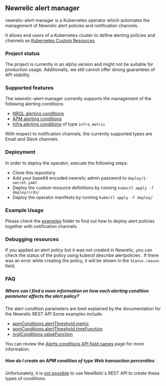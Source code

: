 ## Newrelic alert manager

newrelic-alert-manager is a Kubernetes operator which automates the management of 
Newrelic alert policies and notification channels.

It allows end users of a Kubernetes cluster to define alerting policies and channels as [Kubernetes Custom Resources](https://kubernetes.io/docs/concepts/extend-kubernetes/api-extension/custom-resources/)

### Project status
The project is currently in an alpha version and might not be suitable for production usage.
Additionally, we still cannot offer strong guarantees of API stability. 

### Supported features
The newrelic-alert-manager currently supports the management of the following alerting conditions
* [NRQL alerting conditions](https://docs.newrelic.com/docs/alerts/new-relic-alerts/defining-conditions/create-alert-conditions-nrql-queries)
* [APM alerting conditions](https://docs.newrelic.com/docs/alerts/new-relic-alerts/defining-conditions/create-alert-conditions)
* [Infra alerting conditions](https://docs.newrelic.com/docs/infrastructure/new-relic-infrastructure/infrastructure-alert-conditions/rest-api-calls-new-relic-infrastructure-alerts) of type `infra_metric`

With respect to notification channels, the currently supported types are Email and Slack channels.  

### Deployment
In order to deploy the operator, execute the following steps:

* Clone this repository
* Add your base64 encoded newrelic admin password to `deploy/1-secret.yaml`
* Deploy the custom resource definitions by running
```kubectl apply -f deploy/crds/```
* Deploy the operator manifests by running
```kubectl apply -f deploy/```

### Example Usage
Please check the [examples](https://github.com/fpetkovski/newrelic-alert-manager/tree/master/hack/examples) folder to find out how to deploy alert policies together with notification channels.

### Debugging resources
If you applied an alert policy but it was not created in Newrelic, you can check the 
status of the policy using kubectl describe alertpolicies <policy-name>. If there was an error while creating the policy, it will be shown in the `Status.reason` field.

### FAQ
##### Where can I find a more information on how each alerting condition parameter affects the alert policy?  
The alert condition parameters are best explained by the documentation for the Newrelic REST API
Some examples include:
* [apmConditions.alertThreshold.metric](https://docs.newrelic.com/docs/alerts/rest-api-alerts/new-relic-alerts-rest-api/alerts-conditions-api-field-names#metric)
* [apmConditions.alertThreshold.timeFunction](https://docs.newrelic.com/docs/alerts/rest-api-alerts/new-relic-alerts-rest-api/alerts-conditions-api-field-names#terms_time_function)
* [nrqlConditions.valueFunction](https://docs.newrelic.com/docs/alerts/rest-api-alerts/new-relic-alerts-rest-api/alerts-conditions-api-field-names#user_defined_value_function)

You can review the [Alerts conditions API field names](https://docs.newrelic.com/docs/alerts/rest-api-alerts/new-relic-alerts-rest-api/alerts-conditions-api-field-names) page for more information.

##### How do I create an APM condition of type Web transaction percentiles
Unfortunately, it is [not possible](https://docs.newrelic.com/docs/alerts/rest-api-alerts/new-relic-alerts-rest-api/rest-api-calls-new-relic-alerts#excluded) to use NewRelic's REST API to create these types of conditions.
 